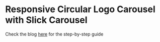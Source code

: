 <h1>Responsive Circular Logo Carousel with Slick Carousel</h1>

<p>Check the blog <a href="https://shekhartarare.com/Archive/2024/8/how-to-create-a-responsive-circular-logo-carousel-with-slick-carousel">here</a> for the step-by-step guide</p>

